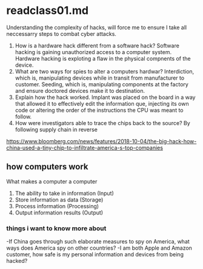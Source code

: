 # readclass01.md

Understanding the complexity of hacks, will force me to ensure I take all neccessarry steps to combat cyber attacks.

1. How is a hardware hack different from a software hack?
   Software hacking is gaining unauthorized access to a computer system. Hardware hacking is exploting a flaw in the physical compnents of the device.
2. What are two ways for spies to alter a computers hardwar?
   Interdiction, which is, manipulating devices while in transit from manufacturer to customer. Seeding, which is, manipulating components at the factory and ensure doctored devices make it to 
   destination.
3. Explain how the hack worked.
   Implant was placed on the board in a way that allowed it to effectively edit the information que, injecting its own code or altering the order of the instructions the CPU was meant to follow.
4. How were investigators able to trace the chips back to the source?
   By following supply chain in reverse

https://www.bloomberg.com/news/features/2018-10-04/the-big-hack-how-china-used-a-tiny-chip-to-infiltrate-america-s-top-companies


## how computers work
What makes a computer a computer
1. The ability to take in information (Input)
2. Store information as data (Storage)
3. Process information (Processing)
4. Output information results (Output)

### things i want to know more about
-If China goes through such elaborate measures to spy on America, what ways does America spy on other countries?
-I am both Apple and Amazon customer, how safe is my personal information and devices from being hacked?

